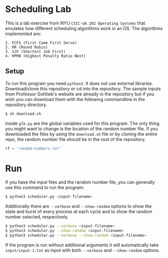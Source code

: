 # Scheduling Lab

This is a lab exercise from NYU `CSIC-UA 202 Operating Systems` that emulates how different scheduling algorithms work in an OS. The algorithms implemented are:

	1. FCFS (First Come First Serve)
	2. RR (Round Robin)
	3. SJF (Shortest Job First)
	4. HPRN (Highest Penalty Ratio Next)

## Setup

To run this program you need `python3`. It does not use external libraries. Download/clone this repository or cd into the repository. The sample inputs from Professor Gottlieb's website are already in the repository but if you wish you can download them with the following commandline in the repository directory.

```sh
$ sh download.sh
```

Inside `glb.py` are the global variables used for this program. The only thing you might want to change is the location of the random number file. If you downloaded the files by using the `download.sh` file or by cloning the entire repo, the random number file should be in the root of the repository.

```py
rf = 'random-numbers.txt'
```

# Run

If you have the input files and the random number file, you can generally use this command to run the program:

```sh
$ python3 scheduler.py <input-filename>
```

Additionally there are `--verbose` and `--show-random` options to show the state and burst of every process at each cycle and to show the random number selected, respectively.
```sh
$ python3 scheduler.py --verbose <input-filename>
$ python3 scheduler.py --show-random <input-filename>
$ python3 scheduler.py --verbose --show-random <input-filename>
```

If the program is run without additional arguments it will automatically take `input/input-1.txt` as input with both `--verbose` and `--show-random` options.



